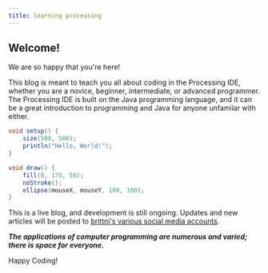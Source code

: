 ```yaml
---
title: learning processing
---
```


## Welcome!

We are so happy that you're here!

This blog is meant to teach you all about coding in the Processing IDE,
whether you are a novice, beginner, intermediate, or advanced programmer.
The Processing IDE is built on the Java programming language,
and it can be a great introduction to programming and Java for
anyone unfamilar with either.

```java
void setup() {
    size(500, 500);
    println("Hello, World!");
}

void draw() {
    fill(0, 175, 50);
    noStroke();
    ellipse(mouseX, mouseY, 100, 100);
}
```

This is a live blog, and development is still ongoing.
Updates and new articles will be posted to [brittni's various social media accounts](https://linktr.ee/brittniwatkins).

***The applications of computer programming are numerous and varied; there is space for everyone.***

Happy Coding!
